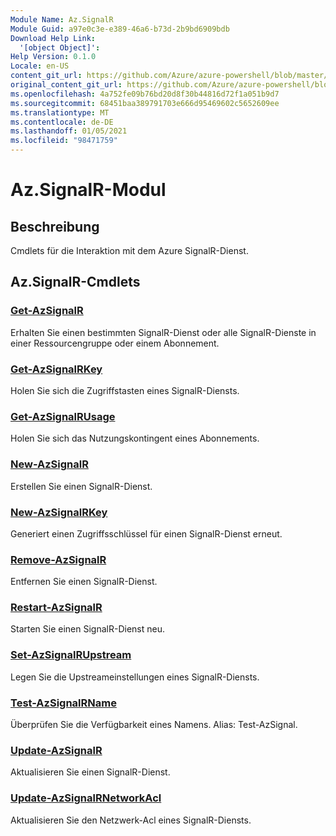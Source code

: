 ```yaml
---
Module Name: Az.SignalR
Module Guid: a97e0c3e-e389-46a6-b73d-2b9bd6909bdb
Download Help Link:
  '[object Object]': 
Help Version: 0.1.0
Locale: en-US
content_git_url: https://github.com/Azure/azure-powershell/blob/master/src/SignalR/SignalR/help/Az.SignalR.md
original_content_git_url: https://github.com/Azure/azure-powershell/blob/master/src/SignalR/SignalR/help/Az.SignalR.md
ms.openlocfilehash: 4a752fe09b76bd20d8f30b44816d72f1a051b9d7
ms.sourcegitcommit: 68451baa389791703e666d95469602c5652609ee
ms.translationtype: MT
ms.contentlocale: de-DE
ms.lasthandoff: 01/05/2021
ms.locfileid: "98471759"
---
```

# Az.SignalR-Modul
## Beschreibung
Cmdlets für die Interaktion mit dem Azure SignalR-Dienst.

## Az.SignalR-Cmdlets
### [Get-AzSignalR](Get-AzSignalR.md)
Erhalten Sie einen bestimmten SignalR-Dienst oder alle SignalR-Dienste in einer Ressourcengruppe oder einem Abonnement.

### [Get-AzSignalRKey](Get-AzSignalRKey.md)
Holen Sie sich die Zugriffstasten eines SignalR-Diensts.

### [Get-AzSignalRUsage](Get-AzSignalRUsage.md)
Holen Sie sich das Nutzungskontingent eines Abonnements.

### [New-AzSignalR](New-AzSignalR.md)
Erstellen Sie einen SignalR-Dienst.

### [New-AzSignalRKey](New-AzSignalRKey.md)
Generiert einen Zugriffsschlüssel für einen SignalR-Dienst erneut.

### [Remove-AzSignalR](Remove-AzSignalR.md)
Entfernen Sie einen SignalR-Dienst.

### [Restart-AzSignalR](Restart-AzSignalR.md)
Starten Sie einen SignalR-Dienst neu.

### [Set-AzSignalRUpstream](Set-AzSignalRUpstream.md)
Legen Sie die Upstreameinstellungen eines SignalR-Diensts.

### [Test-AzSignalRName](Test-AzSignalRName.md)
Überprüfen Sie die Verfügbarkeit eines Namens. Alias: Test-AzSignal.

### [Update-AzSignalR](Update-AzSignalR.md)
Aktualisieren Sie einen SignalR-Dienst.

### [Update-AzSignalRNetworkAcl](Update-AzSignalRNetworkAcl.md)
Aktualisieren Sie den Netzwerk-Acl eines SignalR-Diensts.

